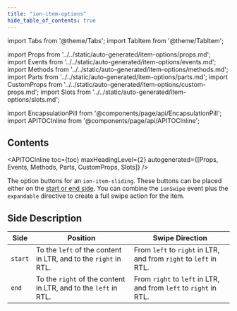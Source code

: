 ```yaml
---
title: "ion-item-options"
hide_table_of_contents: true
---
```

import Tabs from '@theme/Tabs';
import TabItem from '@theme/TabItem';

import Props from '../../static/auto-generated/item-options/props.md';
import Events from '../../static/auto-generated/item-options/events.md';
import Methods from '../../static/auto-generated/item-options/methods.md';
import Parts from '../../static/auto-generated/item-options/parts.md';
import CustomProps from '../../static/auto-generated/item-options/custom-props.md';
import Slots from '../../static/auto-generated/item-options/slots.md';

<head>
  <title>ion-item-options: Option Button Components for Ionic Apps</title>
  <meta name="description" content="ion-item-options are for ion-item-sliding. These option buttons can be placed either on the start or end side. Read to learn more about use on Ionic apps." />
</head>

import EncapsulationPill from '@components/page/api/EncapsulationPill';
import APITOCInline from '@components/page/api/APITOCInline';



<h2 className="table-of-contents__title">Contents</h2>

<APITOCInline
  toc={toc}
  maxHeadingLevel={2}
  autogenerated={[Props, Events, Methods, Parts, CustomProps, Slots]}
/>



The option buttons for an `ion-item-sliding`. These buttons can be placed either on the [start or end side](#side-description).
You can combine the `ionSwipe` event plus the `expandable` directive to create a full swipe action for the item.


## Side Description

| Side    | Position                                                        | Swipe Direction                                                   |
|---------|-----------------------------------------------------------------|-------------------------------------------------------------------|
| `start` | To the `left` of the content in LTR, and to the `right` in RTL. | From `left` to `right` in LTR, and from `right` to `left` in RTL. |
| `end`   | To the `right` of the content in LTR, and to the `left` in RTL. | From `right` to `left` in LTR, and from `left` to `right` in RTL. |




<Props />
<Events />
<Methods />
<Parts />
<CustomProps />
<Slots />